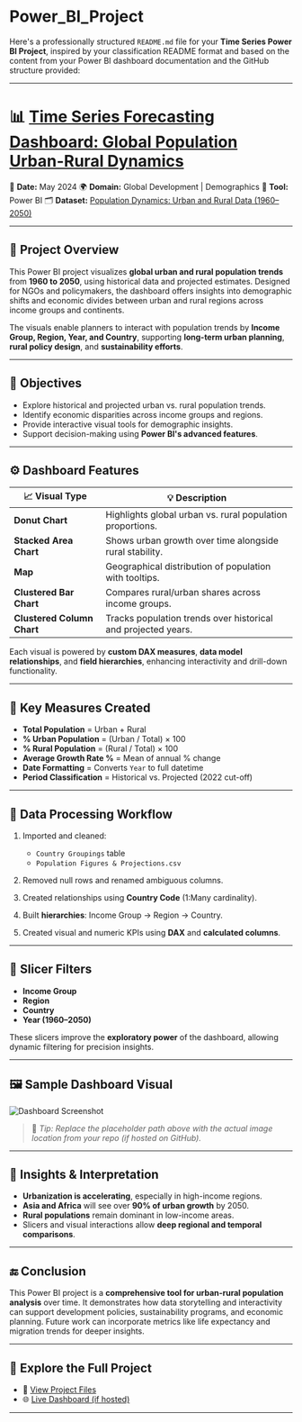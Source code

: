 # Power_BI_Project

Here's a professionally structured `README.md` file for your **Time Series Power BI Project**, inspired by your classification README format and based on the content from your Power BI dashboard documentation and the GitHub structure provided:

---

# 📊 [Time Series Forecasting Dashboard: Global Population Urban-Rural Dynamics](https://clembrain.github.io/Time_Series_Project/)

📅 **Date:** May 2024
🌍 **Domain:** Global Development | Demographics
📌 **Tool:** Power BI
🗂️ **Dataset:** [Population Dynamics: Urban and Rural Data (1960–2050)](https://github.com/clembrain/Time_Series_Project/tree/main/Project_File)

---

## 🧠 Project Overview

This Power BI project visualizes **global urban and rural population trends** from **1960 to 2050**, using historical data and projected estimates. Designed for NGOs and policymakers, the dashboard offers insights into demographic shifts and economic divides between urban and rural regions across income groups and continents.

The visuals enable planners to interact with population trends by **Income Group, Region, Year, and Country**, supporting **long-term urban planning**, **rural policy design**, and **sustainability efforts**.

---

## 🎯 Objectives

* Explore historical and projected urban vs. rural population trends.
* Identify economic disparities across income groups and regions.
* Provide interactive visual tools for demographic insights.
* Support decision-making using **Power BI's advanced features**.

---

## ⚙️ Dashboard Features

| 📈 Visual Type             | 💡 Description                                                |
| -------------------------- | ------------------------------------------------------------- |
| **Donut Chart**            | Highlights global urban vs. rural population proportions.     |
| **Stacked Area Chart**     | Shows urban growth over time alongside rural stability.       |
| **Map**                    | Geographical distribution of population with tooltips.        |
| **Clustered Bar Chart**    | Compares rural/urban shares across income groups.             |
| **Clustered Column Chart** | Tracks population trends over historical and projected years. |

Each visual is powered by **custom DAX measures**, **data model relationships**, and **field hierarchies**, enhancing interactivity and drill-down functionality.

---

## 🧮 Key Measures Created

* **Total Population** = Urban + Rural
* **% Urban Population** = (Urban / Total) × 100
* **% Rural Population** = (Rural / Total) × 100
* **Average Growth Rate %** = Mean of annual % change
* **Date Formatting** = Converts `Year` to full datetime
* **Period Classification** = Historical vs. Projected (2022 cut-off)

---

## 🧱 Data Processing Workflow

1. Imported and cleaned:

   * `Country Groupings` table
   * `Population Figures & Projections.csv`
2. Removed null rows and renamed ambiguous columns.
3. Created relationships using **Country Code** (1\:Many cardinality).
4. Built **hierarchies**: Income Group → Region → Country.
5. Created visual and numeric KPIs using **DAX** and **calculated columns**.

---

## 🧭 Slicer Filters

* **Income Group**
* **Region**
* **Country**
* **Year (1960–2050)**

These slicers improve the **exploratory power** of the dashboard, allowing dynamic filtering for precision insights.

---

## 🖼️ Sample Dashboard Visual

![Dashboard Screenshot](https://raw.githubusercontent.com/clembrain/Time_Series_Project/main/Project_File/YourDashboardScreenshot.png)

> 📌 *Tip: Replace the placeholder path above with the actual image location from your repo (if hosted on GitHub).*

---

## 🧩 Insights & Interpretation

* **Urbanization is accelerating**, especially in high-income regions.
* **Asia and Africa** will see over **90% of urban growth** by 2050.
* **Rural populations** remain dominant in low-income areas.
* Slicers and visual interactions allow **deep regional and temporal comparisons**.

---

## 🔚 Conclusion

This Power BI project is a **comprehensive tool for urban-rural population analysis** over time. It demonstrates how data storytelling and interactivity can support development policies, sustainability programs, and economic planning. Future work can incorporate metrics like life expectancy and migration trends for deeper insights.

---

## 🔗 Explore the Full Project

* 📂 [View Project Files](https://github.com/clembrain/Time_Series_Project)
* 🌐 [Live Dashboard (if hosted)](https://clembrain.github.io/Time_Series_Project/)

---
